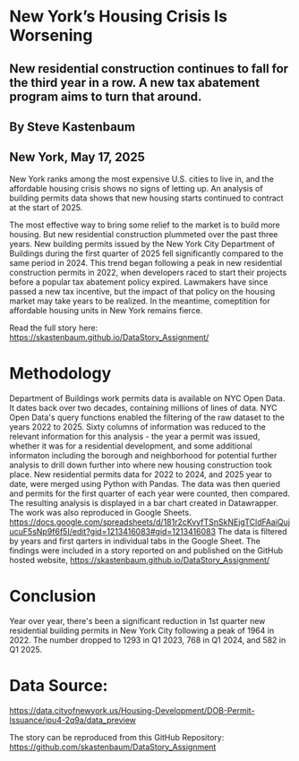 # New York’s Housing Crisis Is Worsening
## New residential construction continues to fall for the third year in a row. A new tax abatement program aims to turn that around.

## By Steve Kastenbaum
## New York, May 17, 2025

New York ranks among the most expensive U.S. cities to live in, and the affordable housing crisis shows no signs of letting up. An analysis of building permits data shows that new housing starts continued to contract at the start of 2025.

The most effective way to bring some relief to the market is to build more housing. But new residential construction plummeted over the past three years. New building permits issued by the New York City Department of Buildings during the first quarter of 2025 fell significantly compared to the same period in 2024. This trend began following a peak in new residential construction permits in 2022, when developers raced to start their projects before a popular tax abatement policy expired. Lawmakers have since passed a new tax incentive, but the impact of that policy on the housing market may take years to be realized. In the meantime, comeptition for affordable housing units in New York remains fierce.

Read the full story here: https://skastenbaum.github.io/DataStory_Assignment/

# Methodology

Department of Buildings work permits data is available on NYC Open Data. It dates back over two decades, containing millions of lines of data. NYC Open Data's query functions enabled the filtering of the raw dataset to the years 2022 to 2025. Sixty columns of information was reduced to the relevant information for this analysis - the year a permit was issued, whether it was for a residential development, and some additional informaton including the borough and neighborhood for potential further analysis to drill down further into where new housing construction took place. New residential permits data for 2022 to 2024, and 2025 year to date, were merged using Python with Pandas. The data was then queried and permits for the first quarter of each year were counted, then compared. The resulting analysis is displayed in a bar chart created in Datawrapper. The work was also reproduced in Google Sheets. https://docs.google.com/spreadsheets/d/181r2cKvyfTSnSkNEjgTCldFAaiQujucuF5sNp9f6f5I/edit?gid=1213416083#gid=1213416083 The data is filtered by years and first qarters in individual tabs in the Google Sheet. The findings were included in a story reported on and published on the GitHub hosted website, https://skastenbaum.github.io/DataStory_Assignment/

# Conclusion 
Year over year, there's been a significant reduction in 1st quarter new residential building permits in New York City following a peak of 1964 in 2022. The number dropped to 1293 in Q1 2023, 768 in Q1 2024, and 582 in Q1 2025. 

# Data Source: 
https://data.cityofnewyork.us/Housing-Development/DOB-Permit-Issuance/ipu4-2q9a/data_preview

The story can be reproduced from this GitHub Repository: https://github.com/skastenbaum/DataStory_Assignment